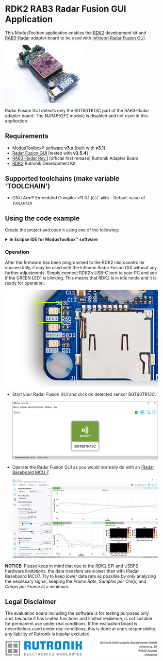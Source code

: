# RDK2 RAB3 Radar Fusion GUI Application

This ModusToolbox application enables the [RDK2](https://github.com/RutronikSystemSolutions/RDK2_Documents) development kit and [RAB3-Radar](https://github.com/RutronikSystemSolutions/RAB3_Radar_Hardware_Files) adapter board to be used with [Infineon Radar Fusion GUI](https://softwaretools.infineon.com/tools/com.ifx.tb.tool.radarfusiongui). 

 <img src="images/rdk2_rab3.jpg" style="zoom:25%;" />

Radar Fusion GUI detects only the BGT60TR13C part of the RAB3-Radar adapter board. The NJR4652F2 module is disabled and not used in this application.

## Requirements

- [ModusToolbox® software](https://www.infineon.com/cms/en/design-support/tools/sdk/modustoolbox-software/) **v3.x** [built with **v3.1**]
- [Radar Fusion GUI](https://softwaretools.infineon.com/tools/com.ifx.tb.tool.radarfusiongui) [tested with **v3.5.4**]
- [RAB3-Radar Rev.1](https://github.com/RutronikSystemSolutions/RAB3_Radar_Hardware_Files) [official first release] Rutronik Adapter Board
- [RDK2](https://github.com/RutronikSystemSolutions/RDK2_Documents) Rutronik Development Kit

## Supported toolchains (make variable 'TOOLCHAIN')

- GNU Arm&reg; Embedded Compiler v11.3.1 (`GCC_ARM`) - Default value of `TOOLCHAIN`

## Using the code example

Create the project and open it using one of the following:

<details><summary><b>In Eclipse IDE for ModusToolbox&trade; software</b></summary>


1. Click the **New Application** link in the **Quick Panel** (or, use **File** > **New** > **ModusToolbox&trade; Application**). This launches the [Project Creator](https://www.infineon.com/ModusToolboxProjectCreator) tool.

2. Pick a RDK2 kit from the list shown in the **Project Creator - Choose Board Support Package (BSP)** dialog.

   When you select a RDK2, the example is reconfigured automatically to work with the kit. To work with a different supported kit later, use the [Library Manager](https://www.infineon.com/ModusToolboxLibraryManager) to choose the BSP for the RDK2. You can use the Library Manager to select or update the BSP and firmware libraries used in this application. To access the Library Manager, click the link from the **Quick Panel**.

   You can also just start the application creation process again and select a different kit.

   If you want to use the application for a kit not listed here, you may need to update the source files. If the kit does not have the required resources, the application may not work.

3. In the **Project Creator - Select Application** dialog, choose the RDK2_RAB3_Radar_Fusion example by enabling the checkbox.

4. (Optional) Change the suggested **New Application Name**.

5. The **Application(s) Root Path** defaults to the Eclipse workspace which is usually the desired location for the application. If you want to store the application in a different location, you can change the *Application(s) Root Path* value. Applications that share libraries should be in the same root path.

6. Click **Create** to complete the application creation process.

For more details, see the [Eclipse IDE for ModusToolbox&trade; software user guide](https://www.infineon.com/MTBEclipseIDEUserGuide) (locally available at *{ModusToolbox&trade; software install directory}/docs_{version}/mt_ide_user_guide.pdf*).

</details>

### Operation

After the firmware has been programmed to the RDK2 microcontroller successfully, it may be used with the Infineon Radar Fusion GUI without any further adjustments. Simply connect RDK2’s USB-C port to your PC and see if the GREEN LED1 is blinking. This means that RDK2 is in idle mode and it is ready for operation.

<img src="images/rdk2_idle.jpg" style="zoom:50%;" />

- Start your Radar Fusion GUI and click on detected sensor BGT60TR13C. 

  <img src="images/sensor_detected.jpg" style="zoom:100%;" />

- Operate the Radar Fusion GUI as you would normally do with an [IRadar Baseboard MCU 7](https://www.infineon.com/dgdl/Infineon-AN599_Radar_Baseboard_MCU7-ApplicationNotes-v02_70-EN.pdf?fileId=5546d4627550f45401755594a51a4d27). 

  <img src="images/gui_action.jpg" style="zoom:70%;" />

**NOTICE:** Please keep in mind that due to the RDK2 SPI and USBFS hardware limitations, the data transfers are slower than with IRadar Baseboard MCU7. Try to keep lower data rate as possible by only analyzing the necessary signal, keeping the *Frame Rate*, *Samples per Chirp*, and *Chirps per Frame* at a minimum.

## Legal Disclaimer

The evaluation board including the software is for testing purposes only and, because it has limited functions and limited resilience, is not suitable for permanent use under real conditions. If the evaluation board is nevertheless used under real conditions, this is done at one’s responsibility; any liability of Rutronik is insofar excluded. 

<img src="images/rutronik_origin_kaunas.png" style="zoom:50%;" />



